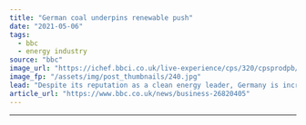 ```yaml
---
title: "German coal underpins renewable push"
date: "2021-05-06"
tags: 
  - bbc
  - energy industry
source: "bbc"
image_url: "https://ichef.bbci.co.uk/live-experience/cps/320/cpsprodpb/BDAE/production/_118385584_5dc7e4eb-a4bf-43ab-bae2-880cc9200eb1.jpg"
image_fp: "/assets/img/post_thumbnails/240.jpg"
lead: "Despite its reputation as a clean energy leader, Germany is increasing its reliance on coal, and the dirtiest kind of coal in particular."
article_url: "https://www.bbc.co.uk/news/business-26820405"
---
```


---
